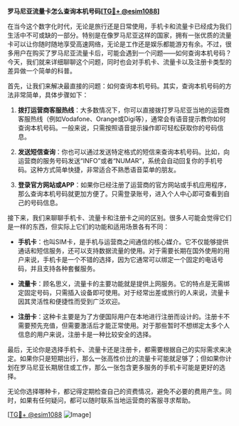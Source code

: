 **罗马尼亚流量卡怎么查询本机号码[[TG💪+ @esim1088](https://t.me/s/esim1088)]**

在当今这个数字化时代，无论是旅行还是日常使用，手机卡和流量卡已经成为我们生活中不可或缺的一部分。特别是在像罗马尼亚这样的国家，拥有一张优质的流量卡可以让你随时随地享受高速网络，无论是工作还是娱乐都能游刃有余。不过，很多用户在购买了罗马尼亚流量卡后，可能会遇到一个问题——如何查询本机号码？今天，我们就来详细聊聊这个问题，同时也会对手机卡、流量卡以及注册卡类型的差异做一个简单的科普。

首先，让我们来解决最直接的问题：如何查询本机号码。其实，查询本机号码的方法非常简单，具体步骤如下：

1. **拨打运营商客服热线**：大多数情况下，你可以直接拨打罗马尼亚当地的运营商客服热线（例如Vodafone、Orange或Digi等），通常会有语音提示教你如何查询本机号码。一般来说，只需按照语音提示操作即可轻松获取你的号码信息。

2. **发送短信查询**：你也可以通过发送特定格式的短信来查询本机号码。比如，向运营商的服务号码发送“INFO”或者“NUMAR”，系统会自动回复你的手机号码。这种方式简单快捷，非常适合不熟悉语音菜单的朋友。

3. **登录官方网站或APP**：如果你已经注册了运营商的官方网站或手机应用程序，那么查询本机号码就更加方便了。只需登录账号，进入个人中心即可查看到自己的号码信息。

接下来，我们来聊聊手机卡、流量卡和注册卡之间的区别。很多人可能会觉得它们是一样的东西，但实际上它们的功能和适用场景各有不同：

- **手机卡**：也叫SIM卡，是手机与运营商之间通信的核心媒介。它不仅能够提供通话和短信服务，还可以支持数据流量的使用。对于需要长期在国外使用的用户来说，手机卡是一个不错的选择，因为它通常可以绑定一个固定的电话号码，并且支持各种套餐服务。

- **流量卡**：顾名思义，流量卡的主要功能就是提供上网服务。它的特点是无需绑定固定号码，只需插入设备即可使用。对于经常出差或旅行的人来说，流量卡因其灵活性和便捷性而受到广泛欢迎。

- **注册卡**：这种卡主要是为了方便国际用户在本地进行注册而设计的。注册卡不需要预先充值，但需要激活后才能正常使用。对于那些暂时不想绑定太多个人信息的用户来说，注册卡是一种比较安全的选择。

最后，无论你是选择手机卡、流量卡还是注册卡，都需要根据自己的实际需求来决定。如果你只是短期出行，那么一张高性价比的流量卡可能就足够了；但如果你计划在罗马尼亚长期居住或工作，那么一张包含更多服务的手机卡可能是更好的选择。

无论你选择哪种卡，都记得定期检查自己的资费情况，避免不必要的费用产生。同时，如果有任何疑问，都可以随时联系当地运营商的客服寻求帮助。

[[TG💪+ @esim1088](https://t.me/s/esim1088) ![Image](https://i.postimg.cc/4NQfJmqS/Snipaste-2025-05-13-00-14-12.png)]